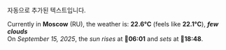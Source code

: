 
자동으로 추가된 텍스트입니다.

<!--START_SECTION:weather:moscow-->
Currently in **Moscow** (RU), the weather is: **22.6°C** (feels like **22.1°C**), ***few clouds***<br/>
On *September 15, 2025*, the *sun rises* at 🌅**06:01** and *sets* at 🌇**18:48**.
<!--END_SECTION:weather-->
